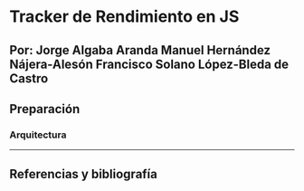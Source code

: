 # Tracker de Rendimiento en JS
Por:
Jorge Algaba Aranda
Manuel Hernández Nájera-Alesón
Francisco Solano López-Bleda de Castro
---
## Preparación
### Arquitectura

----
## Referencias y bibliografía
